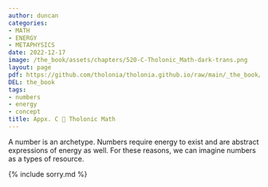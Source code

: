 ```yaml
---
author: duncan
categories:
- MATH
- ENERGY
- METAPHYSICS
date: 2022-12-17
image: /the_book/assets/chapters/520-C-Tholonic_Math-dark-trans.png
layout: page
pdf: https://github.com/tholonia/tholonia.github.io/raw/main/_the_book/assets/chapters/520-C-Tholonic_Math.pdf
DEL: the_book
tags:
- numbers
- energy
- concept
title: Appx. C 📜 Tholonic Math
---
```


A number is an archetype.   Numbers require energy to exist and are abstract expressions of energy as well.  For these reasons, we can imagine numbers as a types of resource.

<!--more-->

{% include sorry.md %}